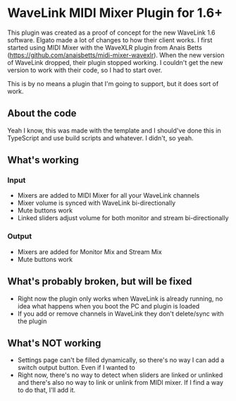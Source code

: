 # WaveLink MIDI Mixer Plugin for 1.6+

This plugin was created as a proof of concept for the new WaveLink 1.6 software. Elgato made a lot of changes to how their client works. I first started using MIDI Mixer with the WaveXLR plugin from Anais Betts (https://github.com/anaisbetts/midi-mixer-wavexlr). When the new version of WaveLink dropped, their plugin stopped working. I couldn't get the new version to work with their code, so I had to start over.

This is by no means a plugin that I'm going to support, but it does sort of work.

## About the code

Yeah I know, this was made with the template and I should've done this in TypeScript and use build scripts and whatever. I didn't, so yeah.

## What's working

### Input
- Mixers are added to MIDI Mixer for all your WaveLink channels
- Mixer volume is synced with WaveLink bi-directionally
- Mute buttons work
- Linked sliders adjust volume for both monitor and stream bi-directionally

### Output
- Mixers are added for Monitor Mix and Stream Mix
- Mute buttons work

## What's probably broken, but will be fixed
- Right now the plugin only works when WaveLink is already running, no idea what happens when you boot the PC and plugin is loaded
- If you add or remove channels in WaveLink they don't delete/sync with the plugin

## What's NOT working
- Settings page can't be filled dynamically, so there's no way I can add a switch output button. Even if I wanted to
- Right now, there's no way to detect when sliders are linked or unlinked and there's also no way to link or unlink from MIDI mixer. If I find a way to do that, I'll add it.
